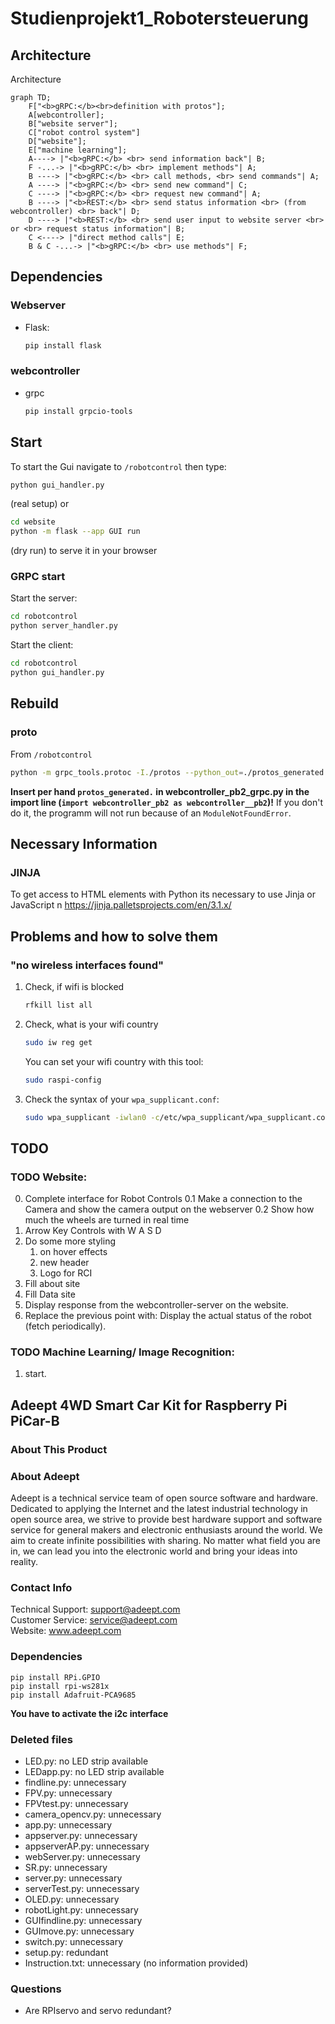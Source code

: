 # Studienprojekt1_Robotersteuerung
## 	Architecture
Architecture
```mermaid
graph TD;
    F["<b>gRPC:</b><br>definition with protos"];
    A[webcontroller];
    B["website server"];
    C["robot control system"]
    D["website"];
    E["machine learning"];
    A----> |"<b>gRPC:</b> <br> send information back"| B;
    F -...-> |"<b>gRPC:</b> <br> implement methods"| A;
    B ----> |"<b>gRPC:</b> <br> call methods, <br> send commands"| A;
    A ----> |"<b>gRPC:</b> <br> send new command"| C;
    C ----> |"<b>gRPC:</b> <br> request new command"| A;
    B ----> |"<b>REST:</b> <br> send status information <br> (from webcontroller) <br> back"| D;
    D ----> |"<b>REST:</b> <br> send user input to website server <br> or <br> request status information"| B;
    C <----> |"direct method calls"| E;
    B & C -...-> |"<b>gRPC:</b> <br> use methods"| F;
```

## Dependencies
### Webserver
* Flask:
    ```bash
    pip install flask
    ```

### webcontroller
* grpc
    ```bash
    pip install grpcio-tools
    ```
## Start
To start the Gui navigate to `/robotcontrol` then type:
```bash
python gui_handler.py
```
(real setup)
or
```bash
cd website
python -m flask --app GUI run
```
(dry run)
to serve it in your browser

### GRPC start
Start the server:
```bash
cd robotcontrol
python server_handler.py
```

Start the client:
```bash
cd robotcontrol
python gui_handler.py
```

## Rebuild
### proto
From `/robotcontrol`
```bash
python -m grpc_tools.protoc -I./protos --python_out=./protos_generated --pyi_out=./protos_generated --grpc_python_out=./protos_generated ./protos/webcontroller.proto
```
**Insert per hand `protos_generated.` in webcontroller_pb2_grpc.py in the import line (`import webcontroller_pb2 as webcontroller__pb2`)!** If you don't do it, the programm will not run because of an `ModuleNotFoundError`.

## Necessary Information
### JINJA

To get access to HTML elements with Python its necessary to use Jinja or JavaScript
n
https://jinja.palletsprojects.com/en/3.1.x/


## Problems and how to solve them
### "no wireless interfaces found"
1. Check, if wifi is blocked
    ```bash
    rfkill list all
    ```
2. Check, what is your wifi country
    ```bash
    sudo iw reg get
    ```
    You can set your wifi country with this tool:
    ```bash
    sudo raspi-config
    ```
3. Check the syntax of your `wpa_supplicant.conf`:
    ```bash
    sudo wpa_supplicant -iwlan0 -c/etc/wpa_supplicant/wpa_supplicant.conf
    ```

## TODO
### TODO Website:
0. Complete interface for Robot Controls
    0.1 Make a connection to the Camera and show the camera output on the webserver
    0.2 Show how much the wheels are turned in real time
1. Arrow Key Controls with W A S D
2. Do some more styling
    1. on hover effects
    2. new header
    3. Logo for RCI
3. Fill about site
4. Fill Data site
5. Display response from the webcontroller-server on the website.
6. Replace the previous point with: Display the actual status of the robot (fetch periodically).

### TODO Machine Learning/ Image Recognition:
1. start.

## Adeept 4WD Smart Car Kit for Raspberry Pi PiCar-B

### About This Product

### About Adeept

Adeept is a technical service team of open source software and hardware. Dedicated to applying the Internet and the latest industrial technology in open source area, we strive to provide best hardware support and software service for general makers and electronic enthusiasts around the world. We aim to create infinite possibilities with sharing. No matter what field you are in, we can lead you into the electronic world and bring your ideas into reality.

### Contact Info
 Technical Support:  support@adeept.com<br/>
 Customer Service:   service@adeept.com<br/>
 Website:            www.adeept.com<br/>


### Dependencies
```
pip install RPi.GPIO  
pip install rpi-ws281x
pip install Adafruit-PCA9685
```

**You have to activate the i2c interface**

### Deleted files
* LED.py: no LED strip available
* LEDapp.py: no LED strip available
* findline.py: unnecessary
* FPV.py: unnecessary
* FPVtest.py: unnecessary
* camera_opencv.py: unnecessary
* app.py: unnecessary
* appserver.py: unnecessary
* appserverAP.py: unnecessary
* webServer.py: unnecessary
* SR.py: unnecessary
* server.py: unnecessary
* serverTest.py: unnecessary
* OLED.py: unnecessary
* robotLight.py: unnecessary
* GUIfindline.py: unnecessary
* GUImove.py: unnecessary
* switch.py: unnecessary
* setup.py: redundant
* Instruction.txt: unnecessary (no information provided)

### Questions
* Are RPIservo and servo redundant?